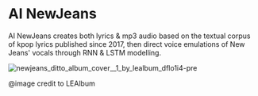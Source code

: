 # AI NewJeans

AI NewJeans creates both lyrics & mp3 audio based on the textual corpus of kpop lyrics published since 2017, then direct voice emulations of New Jeans' vocals through RNN & LSTM modelling. 

![newjeans_ditto_album_cover__1_by_lealbum_dflo1i4-pre](https://github.com/gkim297/AI-NewJeans/assets/70546406/320c9911-9c76-425a-8e34-76c89b9f4db5)

@image credit to LEAlbum
